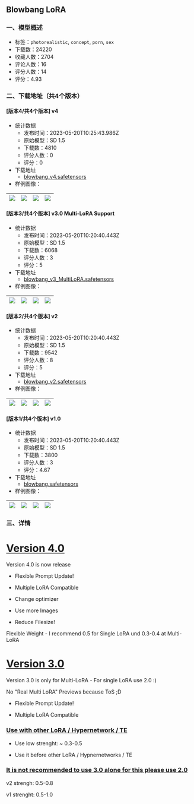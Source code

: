 ## Blowbang LoRA
### 一、模型概述

- 标签：`photorealistic`, `concept`, `porn`, `sex`
- 下载数：24220
- 收藏人数：2704
- 评论人数：16
- 评分人数：14
- 评分：4.93

### 二、下载地址（共4个版本）

#### [版本4/共4个版本] v4

- 统计数据
  - 发布时间：2023-05-20T10:25:43.986Z
  - 原始模型：SD 1.5
  - 下载数：4810
  - 评分人数：0
  - 评分：0
- 下载地址
  - [blowbang_v4.safetensors](https://civitai.com/api/download/models/75798)
- 样例图像：

| <img src="https://image.civitai.com/xG1nkqKTMzGDvpLrqFT7WA/5c173538-b4ea-471b-a1c9-d763004f03a4/width=450/848058.jpeg" /> | <img src="https://image.civitai.com/xG1nkqKTMzGDvpLrqFT7WA/a1062dfb-739d-40f5-82a9-1001ca2cea63/width=450/848059.jpeg" /> | <img src="https://image.civitai.com/xG1nkqKTMzGDvpLrqFT7WA/5c0fdd19-2c3e-4d59-bb4c-67b10394d508/width=450/848061.jpeg" /> | <img src="https://image.civitai.com/xG1nkqKTMzGDvpLrqFT7WA/d8f2f989-fe55-4fa0-be27-a68865d30580/width=450/848062.jpeg" /> |
| ---- | ---- | ---- | ---- |

#### [版本3/共4个版本] v3.0 Multi-LoRA Support

- 统计数据
  - 发布时间：2023-05-20T10:20:40.443Z
  - 原始模型：SD 1.5
  - 下载数：6068
  - 评分人数：3
  - 评分：5
- 下载地址
  - [blowbang_v3_MultiLoRA.safetensors](https://civitai.com/api/download/models/45460)
- 样例图像：

| <img src="https://image.civitai.com/xG1nkqKTMzGDvpLrqFT7WA/8469e1cd-5492-437b-637a-240fa12de800/width=450/495868.jpeg" /> | <img src="https://image.civitai.com/xG1nkqKTMzGDvpLrqFT7WA/de9f53d2-e2df-4ad9-fa7b-4d7f578c0e00/width=450/495866.jpeg" /> | <img src="https://image.civitai.com/xG1nkqKTMzGDvpLrqFT7WA/fddb8ad4-0044-4b19-2dc2-492cfbbe0400/width=450/495842.jpeg" /> | <img src="https://image.civitai.com/xG1nkqKTMzGDvpLrqFT7WA/b1b211ba-170f-4e16-c47d-689d3f1c9000/width=450/495828.jpeg" /> |
| ---- | ---- | ---- | ---- |

#### [版本2/共4个版本] v2

- 统计数据
  - 发布时间：2023-05-20T10:20:40.443Z
  - 原始模型：SD 1.5
  - 下载数：9542
  - 评分人数：8
  - 评分：5
- 下载地址
  - [blowbang_v2.safetensors](https://civitai.com/api/download/models/23021)
- 样例图像：

| <img src="https://image.civitai.com/xG1nkqKTMzGDvpLrqFT7WA/54326422-c1b0-41f8-40f6-1ddd24435f00/width=450/248849.jpeg" /> | <img src="https://image.civitai.com/xG1nkqKTMzGDvpLrqFT7WA/8ce847bc-62c1-4ed7-5d89-84c42d444000/width=450/248848.jpeg" /> | <img src="https://image.civitai.com/xG1nkqKTMzGDvpLrqFT7WA/09a3286c-a6a7-48b8-e4da-ebaf6506b100/width=450/248847.jpeg" /> | <img src="https://image.civitai.com/xG1nkqKTMzGDvpLrqFT7WA/ab62c10e-3477-4e82-1b31-25e989cd4700/width=450/248846.jpeg" /> |
| ---- | ---- | ---- | ---- |

#### [版本1/共4个版本] v1.0

- 统计数据
  - 发布时间：2023-05-20T10:20:40.443Z
  - 原始模型：SD 1.5
  - 下载数：3800
  - 评分人数：3
  - 评分：4.67
- 下载地址
  - [blowbang.safetensors](https://civitai.com/api/download/models/14559)
- 样例图像：

| <img src="https://image.civitai.com/xG1nkqKTMzGDvpLrqFT7WA/f390a08e-7aa9-455b-3b58-400766aaa200/width=450/142525.jpeg" /> | <img src="https://image.civitai.com/xG1nkqKTMzGDvpLrqFT7WA/bdbd709c-5a8b-4ba9-59de-b75b8c46d400/width=450/142531.jpeg" /> | <img src="https://image.civitai.com/xG1nkqKTMzGDvpLrqFT7WA/414199cb-9a7f-4d45-21e8-ec3743d06900/width=450/142530.jpeg" /> | <img src="https://image.civitai.com/xG1nkqKTMzGDvpLrqFT7WA/1098a76a-f077-4ca9-32f8-90e917a7aa00/width=450/142529.jpeg" /> |
| ---- | ---- | ---- | ---- |


### 三、详情
<h1><strong><u>Version 4.0</u></strong></h1><p>Version 4.0 is now release</p><p></p><ul><li><p>Flexible Prompt Update!</p></li><li><p>Multiple LoRA Compatible</p></li><li><p>Change optimizer</p></li><li><p>Use more Images</p></li><li><p>Reduce Filesize!</p></li></ul><p></p><p>Flexible Weight - I recommend 0.5 for Single LoRA und 0.3-0.4 at Multi-LoRA</p><p></p><p></p><h1><strong><u>Version 3.0</u></strong></h1><p>Version 3.0 is only for Multi-LoRA - For single LoRA use 2.0 :)</p><p>No "Real Multi LoRA" Previews because ToS ;D</p><p></p><ul><li><p>Flexible Prompt Update!</p></li><li><p>Multiple LoRA Compatible</p></li></ul><p></p><h3><u>Use with other LoRA / Hypernetwork / TE</u></h3><ul><li><p>Use low strenght: ~ 0.3-0.5</p></li><li><p>Use it before other LoRA / Hypnernetworks / TE</p></li></ul><p></p><h3><u>It is not recommended to use 3.0 alone for this please use 2.0</u></h3><p></p><p></p><p>v2 strengh: 0.5-0.8</p><p>v1 strenght: 0.5-1.0</p>